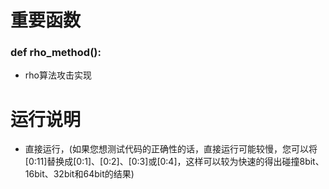 # 重要函数

### def rho_method():

* rho算法攻击实现

# 运行说明

* 直接运行，(如果您想测试代码的正确性的话，直接运行可能较慢，您可以将[0:11]替换成[0:1]、[0:2]、[0:3]或[0:4]，这样可以较为快速的得出碰撞8bit、16bit、32bit和64bit的结果)

